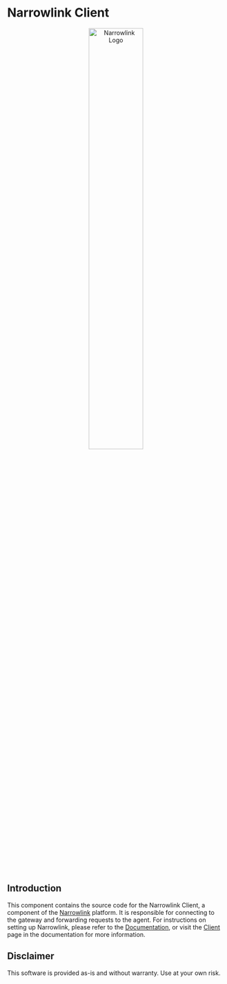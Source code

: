 # Narrowlink Client
<p align="center">
<img src="https://raw.githubusercontent.com/narrowlink/homepage/main/static/img/NarrowLink-888.svg" width="50%" height="50%" alt="Narrowlink Logo">
</p>

## Introduction

This component contains the source code for the Narrowlink Client, a component of the [Narrowlink](https://narrowlink.com) platform. It is responsible for connecting to the gateway and forwarding requests to the agent. For instructions on setting up Narrowlink, please refer to the [Documentation](https://narrowlink.com/docs/intro), or visit the [Client](https://narrowlink.com/docs/client) page in the documentation for more information.

## Disclaimer

This software is provided as-is and without warranty. Use at your own risk.
